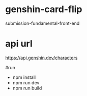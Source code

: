 # genshin-card-flip
submission-fundamental-front-end

# api url
https://api.genshin.dev/characters

#run
- npm install
- npm run dev
- npm run build


